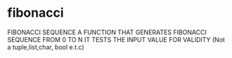 # fibonacci
FIBONACCI SEQUENCE
A FUNCTION THAT GENERATES FIBONACCI SEQUENCE FROM 0 TO N 
IT TESTS THE INPUT VALUE FOR VALIDITY (Not a tuple,list,char, bool e.t.c)
